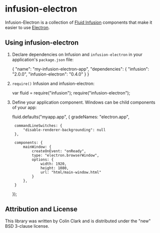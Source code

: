 infusion-electron
=================

Infusion-Electron is a collection of [Fluid Infusion](https://github.com/fluid-project/infusion) components that make it easier to use [Electron](https://github.com/electron/electron).

Using infusion-electron
-----------------------

1. Declare dependencies on Infusion and <code>infusion-electron</code> in your application's <code>package.json</code> file:

    {
        "name": "my-infusion-electron-app",
        "dependencies": {
            "infusion": "2.0.0",
            "infusion-electron": "0.4.0"
        }
    }

2. <code>require()</code> Infusion and infusion-electron:

    var fluid = require("infusion");
    require("infusion-electron");

3. Define your application component. Windows can be child components of your app:

    fluid.defaults("myapp.app", {
        gradeNames: "electron.app",

        commandLineSwitches: {
            "disable-renderer-backgrounding": null
        },

        components: {
            mainWindow: {
                createOnEvent: "onReady",
                type: "electron.browserWindow",
                options: {
                    width: 1920,
                    height: 1080,
                    url: "html/main-window.html"
                }
            },
        }
    });


Attribution and License
-----------------------

This library was written by Colin Clark and is distributed under the "new" BSD 3-clause license.
